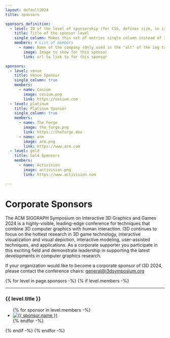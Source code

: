 ```yaml
---
layout: default2024
title: sponsors

sponsors_definition:
  - level: ID of the level of sponsorship (for CSS, defines size, in i3d.scss)
    title: Title of the sponsor level
    single_column: Makes this set of entries single column instead of 3 columns if only one entry. Mainly intended for venue (and platinum if only one)
    members: # List of members
      - name: Name of the company (Only used in the "alt" of the img tag)
        image: Image to show for this sponsor
        link: url to link to for this sponsor

sponsors:
  - level: venue
    title: Venue Sponsor
    single_column: true
    members:
      - name: Cesium
        image: cesium.png
        link: https://cesium.com
  - level: platinum
    title: Platinum Sponsor
    single_column: true
    members:
      - name: The Forge
        image: the_forge.png
        link: https://theforge.dev
      - name: arm
        image: arm.png
        link: https://www.arm.com
  - level: gold
    title: Gold Sponsors
    members:
      - name: Activision
        image: activision.png
        link: https://www.activision.com

---
```


# Corporate Sponsors

The ACM SIGGRAPH Symposium on Interactive 3D Graphics and Games
2024 is a highly-visible, leading-edge conference for techniques that
combine 3D computer graphics with human interaction. I3D continues to
focus on the hottest research in 3D game technology, interactive
visualization and visual depiction, interactive modeling,
user-assisted techniques, and applications. As a corporate supporter
you participate in this exciting field and demonstrate leadership in
supporting the latest developments in computer graphics research.


If your organization would like to become a corporate sponsor of I3D 2024, please contact the conference chairs: [general@i3dsymposium.org](mailto:general@i3dsymposium.org)
    
<div id="sponsors" class="flex">
    <div class="two-thirds">
        {% for level in page.sponsors -%}
        {% if level.members -%}
        <hr>
        <h3>{{ level.title }}</h3>
        <ul class="sponsors-list sponsors-{{ level.level }}{% if level.single_column and level.members.size == 1 %} sponsor-single{% endif %}">
        {% for sponsor in level.members -%}
            <li>
                <a href="{{ sponsor.link }}" target="_blank">
                    <img src="img/sponsors/{{ sponsor.image }}" alt="{{ sponsor.name }}">
                </a>
            </li>
        {% endfor -%}
        </ul>
        {% endif -%}
        {% endfor -%}
    </div>
</div>

